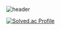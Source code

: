 
![header](https://capsule-render.vercel.app/api?type=venom&color=gradient&customColorList=10&height=200&text=BonHun&fontSize=50&animation=twinkling)


[![Solved.ac Profile](http://mazassumnida.wtf/api/generate_badge?boj=yoon828990)](https://solved.ac/bonun00)<br/>
